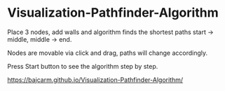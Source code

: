 # Visualization-Pathfinder-Algorithm

Place 3 nodes, add walls and algorithm finds the shortest paths start -> middle, middle -> end.

Nodes are movable via click and drag, paths will change accordingly.

Press Start button to see the algorithm step by step.



https://bajcarm.github.io/Visualization-Pathfinder-Algorithm/
